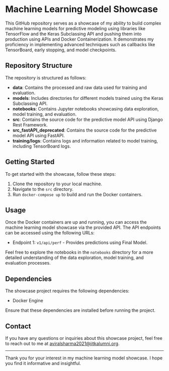 # Machine Learning Model Showcase

This GitHub repository serves as a showcase of my ability to build complex machine learning models for predictive modeling using libraries like TensorFlow and the Keras Subclassing API and pushing them into production using APIs and Docker Containerization. It demonstrates my proficiency in implementing advanced techniques such as callbacks like TensorBoard, early stopping, and model checkpoints.

## Repository Structure

The repository is structured as follows:

- **data**: Contains the processed and raw data used for training and evaluation.
- **models**: Includes directories for different models trained using the Keras Subclassing API.
- **notebooks**: Contains Jupyter notebooks showcasing data exploration, model training, and evaluation.
- **src**: Contains the source code for the predictive model API using Django Rest Framework.
- **src_fastAPI_deprecated**: Contains the source code for the predictive model API using FastAPI.
- **training/logs**: Contains logs and information related to model training, including TensorBoard logs.

## Getting Started

To get started with the showcase, follow these steps:

1. Clone the repository to your local machine.
2. Navigate to the `src` directory.
3. Run `docker-compose up` to build and run the Docker containers.

## Usage

Once the Docker containers are up and running, you can access the machine learning model showcase via the provided API. The API endpoints can be accessed using the following URLs:

- Endpoint 1: `v1/api/perf` - Provides predictions using Final Model.

Feel free to explore the notebooks in the `notebooks` directory for a more detailed understanding of the data exploration, model training, and evaluation processes.

## Dependencies

The showcase project requires the following dependencies:

- Docker Engine

Ensure that these dependencies are installed before running the project.

## Contact

If you have any questions or inquiries about this showcase project, feel free to reach out to me at [aviralsharma2021@iitkalumni.org](mailto:aviralsharma2021@iitkalumni.org).

---

Thank you for your interest in my machine learning model showcase. I hope you find it informative and insightful.
